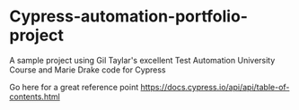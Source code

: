# Cypress-automation-portfolio-project
 A sample project using Gil Taylar's excellent Test Automation University Course and Marie Drake code for Cypress

 Go here for a great reference point https://docs.cypress.io/api/api/table-of-contents.html
